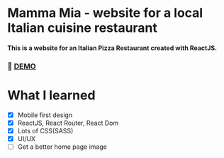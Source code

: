 # Mamma Mia - website for a local Italian cuisine restaurant
#### This is a website for an Italian Pizza Restaurant created with ReactJS.

### :rocket: [DEMO](https://mamma-mia.netlify.com/)

# What I learned

 * [x] Mobile first design
 * [x] ReactJS, React Router, React Dom
 * [x] Lots of CSS(SASS) 
 * [x] UI/UX
 * [ ] Get a better home page image
